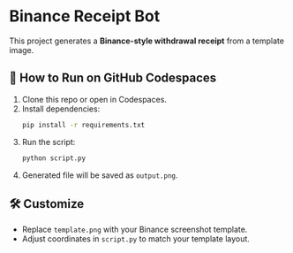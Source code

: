 # Binance Receipt Bot

This project generates a **Binance-style withdrawal receipt** from a template image.

## 🚀 How to Run on GitHub Codespaces
1. Clone this repo or open in Codespaces.
2. Install dependencies:
   ```bash
   pip install -r requirements.txt
   ```
3. Run the script:
   ```bash
   python script.py
   ```
4. Generated file will be saved as `output.png`.

## 🛠 Customize
- Replace `template.png` with your Binance screenshot template.
- Adjust coordinates in `script.py` to match your template layout.
